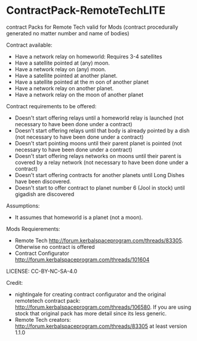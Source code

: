# ContractPack-RemoteTechLITE
contract Packs for Remote Tech valid for Mods (contract procedurally generated no matter number and name of bodies)

Contract available:
- Have a network relay on homeworld: Requires 3-4 satellites
- Have a satellite pointed at (any) moon.
- Have a network relay on (any) moon.
- Have a satellite pointed at another planet.
- Have a satellite pointed at the m oon of another planet
- Have a network relay on another planet.
- Have a network relay on the moon of another planet




Contract requirements to be offered: 
- Doesn't start offering relays until a homeworld relay is launched (not necessary  to have been done under a contract)
- Doesn't start offering relays until that body is already pointed by a dish (not necessary  to have been done under a contract)
- Doesn't start pointing moons until their parent planet is pointed (not necessary  to have been done under a contract)
- Doesn't start offering relays networks on moons until their parent is covered by a relay network (not necessary  to have been done under a contract)
- Doesn't start offering contracts for another planets until Long Dishes have been discovered.
- Doesn't start to offer contract to planet number 6 (Jool in stock)  until gigadish are discovered
  
Assumptions: 
 - It assumes that homeworld is a planet (not a moon). 

Mods Requierements: 

 - Remote Tech http://forum.kerbalspaceprogram.com/threads/83305. Otherwise  no contract is offered
 - Contract Configurator http://forum.kerbalspaceprogram.com/threads/101604

LICENSE: CC-BY-NC-SA-4.0

Credit:

- nightingale for creating contract configurator and the original remotetech contract pack: http://forum.kerbalspaceprogram.com/threads/106580. If you are using stock that original pack has more detail since its less generic.
- Remote Tech creators: http://forum.kerbalspaceprogram.com/threads/83305 at least version 1.1.0


